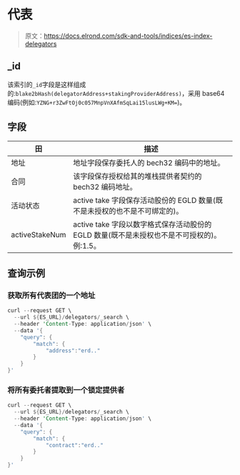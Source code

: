 # 代表

> 原文：<https://docs.elrond.com/sdk-and-tools/indices/es-index-delegators>

 ## _id

该索引的`_id`字段是这样组成的:`blake2bHash(delegatorAddress+stakingProviderAddress)`，采用 base64 编码(例如:`YZNG+r3ZwFtOj0c057MnpVnXAfmSqLai15lusLWg+KM=`)。

## 字段

| 田 | 描述 |
| --- | --- |
| 地址 | 地址字段保存委托人的 bech32 编码中的地址。 |
| 合同 | 该字段保存授权给其的堆栈提供者契约的 bech32 编码地址。 |
| 活动状态 | active take 字段保存活动股份的 EGLD 数量(既不是未授权的也不是不可绑定的)。 |
| activeStakeNum | active take 字段以数字格式保存活动股份的 EGLD 数量(既不是未授权也不是不可授权的)。例:1.5。 |

## 查询示例

### 获取所有代表团的一个地址

```rust
curl --request GET \
  --url ${ES_URL}/delegators/_search \
  --header 'Content-Type: application/json' \
  --data '{
    "query": {
        "match": {
            "address":"erd.."
        }
    }
}' 
```

### 将所有委托者提取到一个锁定提供者

```rust
curl --request GET \
  --url ${ES_URL}/delegators/_search \
  --header 'Content-Type: application/json' \
  --data '{
    "query": {
        "match": {
            "contract":"erd.."
        }
    }
}' 
```